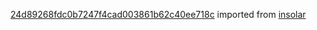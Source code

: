 [24d89268fdc0b7247f4cad003861b62c40ee718c](https://github.com/insolar/insolar/commit/24d89268fdc0b7247f4cad003861b62c40ee718c) imported from [insolar](https://github.com/insolar/insolar)
